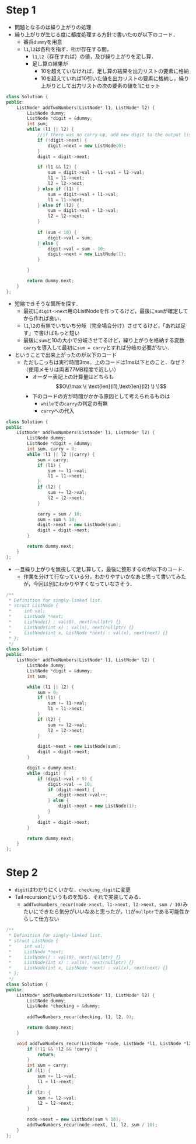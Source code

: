 # Step 1
- 問題となるのは繰り上がりの処理
- 繰り上がりが生じる度に都度処理する方針で書いたのが以下のコード．
  - 番兵`dummy`を用意
  - `l1`,`l2`は各桁を指す．桁が存在する間，
    - `l1`,`l2`（存在すれば）の値，及び繰り上がりを足し算．
    - 足し算の結果が
      - 10を超えていなければ，足し算の結果を出力リストの要素に格納
      - 10を超えていれば10引いた値を出力リストの要素に格納し，繰り上がりとして出力リストの次の要素の値を1にセット
```c++
class Solution {
public:
    ListNode* addTwoNumbers(ListNode* l1, ListNode* l2) {
        ListNode dummy;
        ListNode *digit = &dummy;
        int sum;
        while (l1 || l2) {
            //if there was no carry up, add new digit to the output list;
            if (!digit->next) {
                digit->next = new ListNode(0);
            }
            digit = digit->next;

            if (l1 && l2) {
                sum = digit->val + l1->val + l2->val;
                l1 = l1->next;
                l2 = l2->next;
            } else if (l1) {
                sum = digit->val + l1->val;
                l1 = l1->next;
            } else if (l2) {
                sum = digit->val + l2->val;
                l2 = l2->next;
            }
            
            if (sum < 10) {
                digit->val = sum;
            } else {
                digit->val = sum - 10;
                digit->next = new ListNode(1);
            }

        }

        return dummy.next;
    }
};
```
- 短縮できそうな箇所を探す．
  - 最初に`digit->next`用のListNodeを作ってるけど，最後に`sum`が確定してから作れば良い．
  - `l1`,`l2`の有無でいちいち分岐（完全場合分け）させてるけど，「あれば足す」で書けばもっと短い
  - 最後に`sum`と10の大小で分岐させてるけど，繰り上がりを格納する変数`carry`を導入して最初に`sum = carry`とすれば分岐の必要がない．
- ということで出来上がったのが以下のコード
  - ただしこっちは実行時間3ms．上のコードは1ms以下とのこと．なぜ？（使用メモリは両者77MB程度で近しい）
    - オーダー表記上の計算量はどちらも
$$O\(\max \( \text{len}(l1),\text{len}(l2) \) \)$$
    - 下のコードの方が時間がかかる原因として考えられるものは
      - `while`での`carry`の判定の有無
      - `carry`への代入

```c++
class Solution {
public:
    ListNode* addTwoNumbers(ListNode* l1, ListNode* l2) {
        ListNode dummy;
        ListNode *digit = &dummy;
        int sum, carry = 0;
        while (l1 || l2 ||carry) {
            sum = carry;
            if (l1) {
                sum += l1->val;
                l1 = l1->next;
            }
            if (l2) {
                sum += l2->val;
                l2 = l2->next;
            }

            carry = sum / 10;
            sum = sum % 10;
            digit->next = new ListNode(sum);
            digit = digit->next;
        }

        return dummy.next;
    }
};
```
- 一旦繰り上がりを無視して足し算して，最後に整形するのが以下のコード.
  - 作業を分けて行なっている分，わかりやすいかなあと思って書いてみたが，今回は別にわかりやすくなっていなさそう．
```c++
/**
 * Definition for singly-linked list.
 * struct ListNode {
 *     int val;
 *     ListNode *next;
 *     ListNode() : val(0), next(nullptr) {}
 *     ListNode(int x) : val(x), next(nullptr) {}
 *     ListNode(int x, ListNode *next) : val(x), next(next) {}
 * };
 */
class Solution {
public:
    ListNode* addTwoNumbers(ListNode* l1, ListNode* l2) {
        ListNode dummy;
        ListNode *digit = &dummy;
        int sum;

        while (l1 || l2) {
            sum = 0;
            if (l1) {
                sum += l1->val;
                l1 = l1->next;
            }
            if (l2) {
                sum += l2->val;
                l2 = l2->next;
            }

            digit->next = new ListNode(sum);
            digit = digit->next;
        }

        digit = dummy.next;
        while (digit) {
            if (digit->val > 9) {
                digit->val -= 10;
                if (digit->next) {
                    digit->next->val++;
                } else {
                    digit->next = new ListNode(1);
                }
            }
            digit = digit->next;
        }

        return dummy.next;
    }
};
```
# Step 2
- `digit`はわかりにくいかな．`checking_digit`に変更
- Tail recursionというものを知る．それで実装してみる．
  - `addTwoNumbers_recur(node->next, l1->next, l2->next, sum / 10)`みたいにできたら気分がいいなあと思ったが，`l1`が`nullptr`である可能性からして仕方ない
```c++
/**
 * Definition for singly-linked list.
 * struct ListNode {
 *     int val;
 *     ListNode *next;
 *     ListNode() : val(0), next(nullptr) {}
 *     ListNode(int x) : val(x), next(nullptr) {}
 *     ListNode(int x, ListNode *next) : val(x), next(next) {}
 * };
 */
class Solution {
public:
    ListNode* addTwoNumbers(ListNode* l1, ListNode* l2) {
        ListNode dummy;
        ListNode *checking = &dummy;
        
        addTwoNumbers_recur(checking, l1, l2, 0);

        return dummy.next;
    }

    void addTwoNumbers_recur(ListNode *node, ListNode *l1, ListNode *l2, int carry) {
        if (!l1 && !l2 && !carry) {
            return;
        }
        int sum = carry;
        if (l1) {
            sum += l1->val;
            l1 = l1->next;
        }
        if (l2) {
            sum += l2->val;
            l2 = l2->next;
        }

        node->next = new ListNode(sum % 10);
        addTwoNumbers_recur(node->next, l1, l2, sum / 10);
    }
};
```
